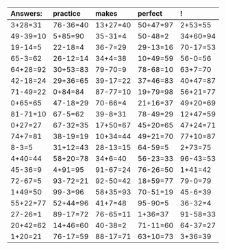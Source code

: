 | Answers: | practice | makes | perfect | ! |
| :--- | :--- | :--- | :--- | :--- |
| 3+28=31 | 76-36=40 | 13+27=40 | 50+47=97 | 2+53=55 | 
| 49-39=10 | 5+85=90 | 35-31=4 | 50-48=2 | 34+60=94 | 
| 19-14=5 | 22-18=4 | 36-7=29 | 29-13=16 | 70-17=53 | 
| 65-3=62 | 26-12=14 | 34+4=38 | 10+49=59 | 56-0=56 | 
| 64+28=92 | 30+53=83 | 79-70=9 | 78-68=10 | 63+7=70 | 
| 42-18=24 | 29+36=65 | 39-17=22 | 37+46=83 | 40+47=87 | 
| 71-49=22 | 0+84=84 | 87-77=10 | 19+79=98 | 56+21=77 | 
| 0+65=65 | 47-18=29 | 70-66=4 | 21+16=37 | 49+20=69 | 
| 81-71=10 | 67-5=62 | 39-8=31 | 78-49=29 | 12+47=59 | 
| 0+27=27 | 67-32=35 | 17+50=67 | 45+20=65 | 47+24=71 | 
| 74+7=81 | 38-19=19 | 10+34=44 | 49+21=70 | 77+10=87 | 
| 8-3=5 | 31+12=43 | 28-13=15 | 64-59=5 | 2+73=75 | 
| 4+40=44 | 58+20=78 | 34+6=40 | 56-23=33 | 96-43=53 | 
| 45-36=9 | 4+91=95 | 91-67=24 | 76-26=50 | 1+41=42 | 
| 72-67=5 | 93-72=21 | 92-50=42 | 18+59=77 | 79-0=79 | 
| 1+49=50 | 99-3=96 | 58+35=93 | 70-51=19 | 45-6=39 | 
| 55+22=77 | 52+44=96 | 41+7=48 | 95-90=5 | 36-32=4 | 
| 27-26=1 | 89-17=72 | 76-65=11 | 1+36=37 | 91-58=33 | 
| 20+42=62 | 14+46=60 | 40-38=2 | 71-11=60 | 64-37=27 | 
| 1+20=21 | 76-17=59 | 88-17=71 | 63+10=73 | 3+36=39 | 
